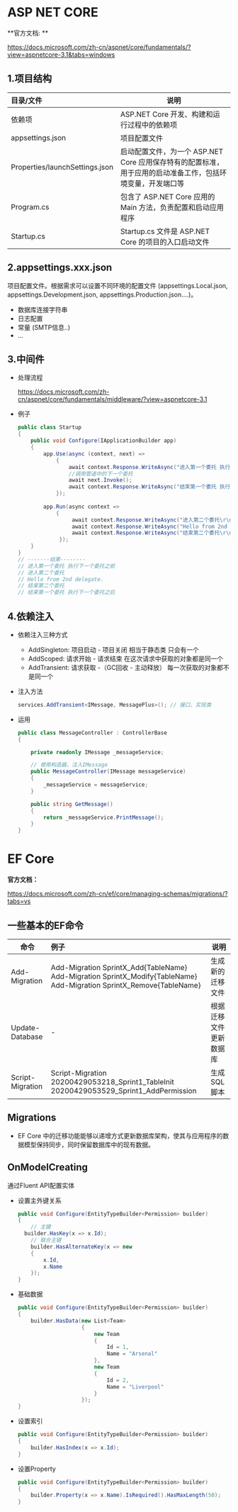 # ASP NET CORE

**官方文档: **

https://docs.microsoft.com/zh-cn/aspnet/core/fundamentals/?view=aspnetcore-3.1&tabs=windows



## 1.项目结构

| 目录/文件    | 说明 |
| :---------- | ----------- |
| 依赖项      | ASP.NET Core 开发、构建和运行过程中的依赖项       |
| appsettings.json | 项目配置文件    |
| Properties/launchSettings.json | 启动配置文件，为一个 ASP.NET Core 应用保存特有的配置标准，用于应用的启动准备工作，包括环境变量，开发端口等 |
| Program.cs   | 包含了 ASP.NET Core 应用的 Main 方法，负责配置和启动应用程序 |
| Startup.cs   | Startup.cs 文件是 ASP.NET Core 的项目的入口启动文件       |



## 2.appsettings.xxx.json

项目配置文件。根据需求可以设置不同环境的配置文件 (appsettings.Local.json, appsettings.Development.json, appsettings.Production.json....)。

- 数据库连接字符串
- 日志配置
- 常量 (SMTP信息..)
- ...



## 3.中间件

- 处理流程

  https://docs.microsoft.com/zh-cn/aspnet/core/fundamentals/middleware/?view=aspnetcore-3.1

- 例子

  ```csharp
  public class Startup
  {
      public void Configure(IApplicationBuilder app)
      {
          app.Use(async (context, next) =>
              {
                  await context.Response.WriteAsync("进入第一个委托 执行下一个委托之前\r\n");
                  //调用管道中的下一个委托
                  await next.Invoke();
                  await context.Response.WriteAsync("结束第一个委托 执行下一个委托之后\r\n");
              });
          
          app.Run(async context =>
              {
                   await context.Response.WriteAsync("进入第二个委托\r\n");
                   await context.Response.WriteAsync("Hello from 2nd delegate.\r\n");
                   await context.Response.WriteAsync("结束第二个委托\r\n");
               });
      }
  }
  // -------结果--------
  // 进入第一个委托 执行下一个委托之前
  // 进入第二个委托
  // Hello from 2nd delegate.
  // 结束第二个委托
  // 结束第一个委托 执行下一个委托之后
  ```



## 4.依赖注入

- 依赖注入三种方式

  - AddSingleton: 项目启动 - 项目关闭   相当于静态类 只会有一个
  - AddScoped: 请求开始 - 请求结束  在这次请求中获取的对象都是同一个
  - AddTransient: 请求获取 -（GC回收 - 主动释放） 每一次获取的对象都不是同一个

- 注入方法

  ```csharp
  services.AddTransient<IMessage, MessagePlus>(); // 接口，实现类
  ```

- 运用

  ```csharp
  public class MessageController : ControllerBase
  {
  
      private readonly IMessage _messageService;
  
      // 使用构造器，注入IMessage
      public MessageController(IMessage messageService)
      {
          _messageService = messageService;
      }
  
      public string GetMessage()
      {
          return _messageService.PrintMessage();
      }
  }
  ```

  

# EF Core

**官方文档：**

https://docs.microsoft.com/zh-cn/ef/core/managing-schemas/migrations/?tabs=vs



## 一些基本的EF命令

| 命令             | 例子                                                         | 说明                   |
| ---------------- | :----------------------------------------------------------- | ---------------------- |
| Add-Migration    | Add-Migration SprintX_Add{TableName}<br />Add-Migration SprintX_Modify{TableName}<br />Add-Migration SprintX_Remove{TableName} | 生成新的迁移文件       |
| Update-Database  | -                                                            | 根据迁移文件更新数据库 |
| Script-Migration | Script-Migration 20200429053218_Sprint1_TableInit 20200429053529_Sprint1_AddPermission | 生成 SQL 脚本          |

## Migrations

- EF Core 中的迁移功能能够以递增方式更新数据库架构，使其与应用程序的数据模型保持同步，同时保留数据库中的现有数据。

## OnModelCreating

通过Fluent API配置实体

- 设置主外键关系

  ```csharp
  public void Configure(EntityTypeBuilder<Permission> builder)
  {
      // 主键
  	builder.HasKey(x => x.Id);
      // 联合主键
      builder.HasAlternateKey(x => new
      {
          x.Id,
          x.Name
      });
  }
  ```

- 基础数据

  ```csharp
  public void Configure(EntityTypeBuilder<Permission> builder)
  {
      builder.HasData(new List<Team>
                      {
                          new Team
                          {
                              Id = 1,
                              Name = "Arsenal"
                          },
                          new Team
                          {
                              Id = 2,
                              Name = "Liverpool"
                          }
                      });
  }
  ```

- 设置索引

  ```csharp
  public void Configure(EntityTypeBuilder<Permission> builder)
  {
      builder.HasIndex(x => x.Id);
  }
  ```

- 设置Property

  ```csharp
  public void Configure(EntityTypeBuilder<Permission> builder)
  {
      builder.Property(x => x.Name).IsRequired().HasMaxLength(50);
  }
  ```





















